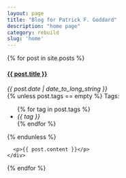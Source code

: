 ```yaml
---
layout: page
title: "Blog for Patrick F. Goddard"
description: "home page"
category: rebuild
slug: 'home'
---
```

<!-- <div class="jumbotron">
  <div class="container">
    <h1>Patrick F. Goddard</h1>
    <p>Web development, Drupal, skateboarding.</p>
    <p><a class="btn btn-primary btn-lg">Learn more &raquo;</a></p>
  </div>
</div>
-->
<div class="blog-list">
  {% for post in site.posts %}
    <div class="blog-post">
      <h4><a href="{{ post.url }}">{{ post.title }}</a></h4>
      <div class="blog-date"><em>{{ post.date | date_to_long_string }}</em></div>
      {% unless post.tags == empty %}
        Tags:
        <ul class="tag_box list-inline">
          {% for tag in post.tags %}
            <li><i class="icon-tags">{{ tag }}</i></li>
          {% endfor %}
        </ul>
      {% endunless %}

      <p>{{ post.content }}</p>
    </div>
  {% endfor %}
</div>